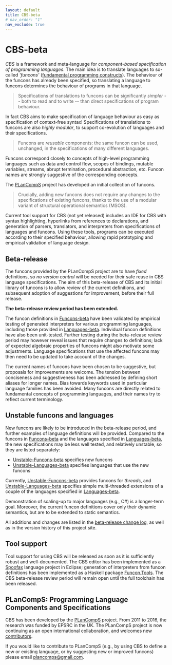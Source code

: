 ```yaml
---
layout: default
title: CBS-beta
# nav_order: "1"
nav_exclude: true
---
```


CBS-beta
========

_CBS_ is a framework and meta-language for _component-based specification of
programming languages_. The main idea is to translate languages to so-called
_'funcons'_ ([fundamental programming constructs]). The behaviour of the funcons
has already been specified, so translating a language to funcons determines the
behaviour of programs in that language.

> Specifications of translations to funcons can be significantly _simpler_ -- both
> to read and to write -- than direct specifications of program behaviour.

In fact CBS aims to make specification of language behaviour as easy as
specification of context-free syntax! Specifications of translations to funcons
are also _highly modular_, to support co-evolution of languages and their
specifications.

> Funcons are _reusable_ components: the same funcon can be used, unchanged, in
> the specifications of many different languages.

Funcons correspond closely to concepts of high-level programming languages
such as data and control flow, scopes of bindings, mutable variables, streams,
abrupt termination, procedural abstraction, etc. Funcon names are strongly
suggestive of the corresponding concepts.

The [PLanCompS] project has developed an initial collection of funcons.

> Crucially, adding new funcons does not require any changes to
> the specifications of existing funcons, thanks to the use of a
> modular variant of structural operational semantics (MSOS).

Current tool support for CBS (not yet released) includes an IDE for CBS with
syntax highlighting, hyperlinks from references to declarations, and generation
of parsers, translators, and interpreters from specifications of languages and
funcons. Using these tools, programs can be executed according to their
specified behaviour, allowing rapid prototyping and empirical validation of
language design.

Beta-release
------------

The funcons provided by the PLanCompS project are to have *fixed* definitions,
so *no version control* will be needed for their safe reuse in CBS language
specifications. The aim of this beta-release of CBS and its initial library of
funcons is to allow review of the current definitions, and subsequent adoption
of suggestions for improvement, before their full release.

**The beta-release review period has been extended.**

The funcon definitions in [Funcons-beta] have been validated by empirical
testing of generated interpreters for various programming languages,
including those provided in [Languages-beta]. Individual funcon definitions
have also been unit-tested. Further testing during the beta-release review
period may however reveal issues that require changes to definitions; lack of
expected algebraic properties of funcons might also motivate some adjustments.
Language specifications that use the affected funcons may then need to be
updated to take account of the changes.

The current names of funcons have been chosen to be suggestive, but proposals
for improvements are welcome. The tension between conciseness and suggestiveness
has been addressed by defining short aliases for longer names. Bias towards
keywords used in particular language families has been avoided. Many funcons
are directly related to fundamental concepts of programming languages, and
their names try to reflect current terminology.

Unstable funcons and languages
------------------------------

New funcons are likely to be introduced in the beta-release period, and further
examples of language definitions will be provided. Compared to the funcons in
[Funcons-beta] and the languages specified in [Languages-beta], the new
specifications may be less well tested, and relatively unstable, so they are
listed separately:

- [Unstable-Funcons-beta] specifies new funcons
- [Unstable-Languages-beta] specifies languages that use the new funcons

Currently, [Unstable-Funcons-beta] provides funcons for *threads*, and
[Unstable-Languages-beta] specifies simple multi-threaded extensions of a couple
of the languages specified in [Languages-beta].

Demonstration of scaling-up to major languages (e.g., C#) is a longer-term goal.
Moreover, the current funcon definitions cover only their dynamic semantics,
but are to be extended to static semantics.

All additions and changes are listed in the [beta-release change log],
as well as in the version history of this project site.

Tool support
------------

Tool support for using CBS will be released as soon as it is sufficiently robust
and well-documented. The CBS editor has been implemented as a [Spoofax] language
project in Eclipse; generation of interpreters from funcon definitions has been
implemented as a Haskell package [Funcon.Tools]. The CBS beta-release review
period will remain open until the full toolchain has been released.

PLanCompS: Programming Language Components and Specifications
----------

CBS has been developed by the [PLanCompS] project. From 2011 to 2016, the
research was funded by EPSRC in the UK. The PLanCompS project is now continuing
as an open international collaboration, and welcomes new [contributors].

If you would like to contribute to PLanCompS (e.g., by using CBS to define a new
or existing language, or by suggesting new or improved funcons) please email
plancomps@gmail.com.

[Fundamental programming constructs]: /CBS-beta/docs/Funcons-beta

[Funcons-beta]: /CBS-beta/docs/Funcons-beta

[Languages-beta]: /CBS-beta/docs/Languages-beta

[Unstable-Funcons-beta]: /CBS-beta/docs/Unstable-Funcons-beta

[Unstable-Languages-beta]: /CBS-beta/docs/Unstable-Languages-beta

[Beta-release change log]: docs/Changes.md

[Spoofax]: http://www.metaborg.org

[Funcon.Tools]: https://hackage.haskell.org/package/funcons-tools/docs/Funcons-Tools.html

[PLanCompS]: http://plancomps.org

[Contributors]: docs/Contributors.md
